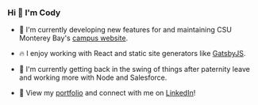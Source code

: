 ### Hi 👋 I'm Cody

- 🦦 I'm currently developing new features for and maintaining CSU Monterey Bay's [campus website](https://github.com/csumb/csumb-gatsby).

- 🔥 I enjoy working with React and static site generators like [GatsbyJS](https://www.gatsbyjs.com).

- 👶 I'm currently getting back in the swing of things after paternity leave and working more with Node and Salesforce.

- 🤝 View my [portfolio](https://codywall.com) and connect with me on [LinkedIn](https://www.linkedin.com/in/codycwall)!
